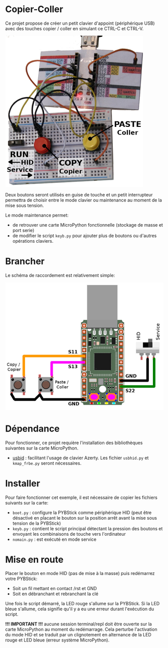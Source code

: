 # Copier-Coller
Ce projet propose de créer un petit clavier d'appoint (périphérique USB) avec des touches copier / coller en simulant ce CTRL-C et CTRL-V.

![Demonstration du projet](docs/_static/demo.jpg)

Deux boutons seront utilisés en guise de touche et un petit interrupteur permettra de choisir entre le mode clavier ou maintenance au moment de la mise sous tension.

Le mode maintenance permet:
* de retrouver une carte MicroPython fonctionnelle (stockage de masse et port serie)
* de modifier le script `keyb.py` pour ajouter plus de boutons ou d'autres opérations claviers.

# Brancher
Le schéma de raccordement est relativement simple:

![Brancher](docs/_static/wiring.jpg)

# Dépendance
Pour fonctionner, ce projet requière l'installation des bibliothèques suivantes sur la carte MicroPython.

* [usbid](https://github.com/mchobby/pyboard-driver/tree/master/usbhid) : facilitant l'usage de clavier Azerty. Les fichier `usbhid.py` et `kmap_frbe.py` seront nécessaires.

# Installer

Pour faire fonctionner cet exemple, il est nécessaire de copier les fichiers suivants sur la carte:

* `boot.py` : configure la PYBStick comme périphérique HID (peut être désactivé en placant le bouton sur la position arrêt avant la mise sous tension de la PYBStick)
* `keyb.py` : contient le script principal détectant la pression des boutons et envoyant les combinaisons de touche vers l'ordinateur
* `nomain.py` : est exécuté en mode service

# Mise en route
Placer le bouton en mode HID (pas de mise à la masse) puis redémarrez votre PYBStick:
* Soit un fil mettant en contact /rst et GND
* Soit en débranchant et rebranchant la clé

Une fois le script démarré, la LED rouge s'allume sur la PYBStick.
Si la LED bleue s'allume, cela signifie qu'il y a eu une erreur durant l'exécution du script.

__!!! IMPORTANT !!!__ aucune session terminal/repl doit être ouverte sur la carte MicroPython au moment du redémarrage. Cela perturbe l'activation du mode HID et se traduit par un clignotement en alternance de la LED rouge et LED bleue (erreur système MicroPython).
